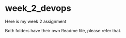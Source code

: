 # week_2_devops

Here is my week 2 assignment 

Both folders have their own Readme file, please refer that.